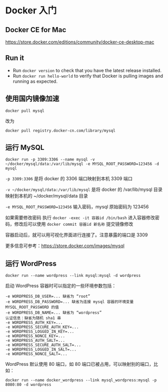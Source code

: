 # Docker 入门

## Docker CE for Mac

https://store.docker.com/editions/community/docker-ce-desktop-mac

## Run it

* Run `docker version` to check that you have the latest release installed.
* Run `docker run hello-world` to verify that Docker is pulling images and running as expected.

## 使用国内镜像加速

`docker pull mysql`

改为

`docker pull registry.docker-cn.com/library/mysql`

## 运行 MySQL

`docker run -p 3309:3306 --name mysql -v ~/docker/mysql/data:/var/lib/mysql -e MYSQL_ROOT_PASSWORD=123456 -d mysql`

`-p 3309:3306` 是将 docker 的 3306 端口映射到本机 3309 端口

`-v ~/docker/mysql/data:/var/lib/mysql` 是将 docker 的 /var/lib/mysql 目录映射到本机的 ~/docker/mysql/data 目录

`-e MYSQL_ROOT_PASSWORD=123456` 输入密码，mysql 原始密码为 123456

如果需要修改密码 执行 `docker -exec -it 容器id /bin/bash` 进入容器修改密码，修改后可以使用 `docker commit 容器id 新名称` 提交镜像修改

容器启动后，就可以用可视化界面进行连接了。注意暴露的端口是 3309

更多信息可参考：https://store.docker.com/images/mysql

## 运行 WordPress

`docker run --name wordpress --link mysql:mysql -d wordpress`

启动 WordPress 容器时可以指定的一些环境参数包括：

```
-e WORDPRESS_DB_USER=... 缺省为 “root”
-e WORDPRESS_DB_PASSWORD=... 缺省为连接 mysql 容器的环境变量 MYSQL_ROOT_PASSWORD 的值
-e WORDPRESS_DB_NAME=... 缺省为 “wordpress”
认证信息：缺省为随机 sha1 串
-e WORDPRESS_AUTH_KEY=...
-e WORDPRESS_SECURE_AUTH_KEY=...
-e WORDPRESS_LOGGED_IN_KEY=...
-e WORDPRESS_NONCE_KEY=...
-e WORDPRESS_AUTH_SALT=...
-e WORDPRESS_SECURE_AUTH_SALT=...
-e WORDPRESS_LOGGED_IN_SALT=...
-e WORDPRESS_NONCE_SALT=...
```
WordPress 默认使用 80 端口，如 80 端口已被占用，可以映射别的端口，比如：

`docker run --name docker_wordpress --link mysql_wordpress:mysql -p 8080:80 -d wordpress`
